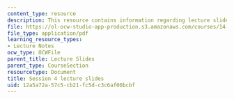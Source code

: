 ```yaml
---
content_type: resource
description: This resource contains information regarding lecture slide 4.
file: https://ol-ocw-studio-app-production.s3.amazonaws.com/courses/14-581-international-economics-i-spring-2013/12a5a72a57c5cb21fc5dc3c6af00bcbf_MIT14_581S13_Lecslides4.pdf
file_type: application/pdf
learning_resource_types:
- Lecture Notes
ocw_type: OCWFile
parent_title: Lecture Slides
parent_type: CourseSection
resourcetype: Document
title: Session 4 lecture slides
uid: 12a5a72a-57c5-cb21-fc5d-c3c6af00bcbf
---
```

